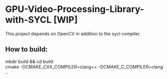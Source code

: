 # GPU-Video-Processing-Library-with-SYCL [WIP]

This project depends on OpenCV in addition to the sycl compiler.  

## How to build:  

mkdir build && cd build  
cmake -DCMAKE_CXX_COMPILER=clang++ -DCMAKE_C_COMPILER=clang ..
